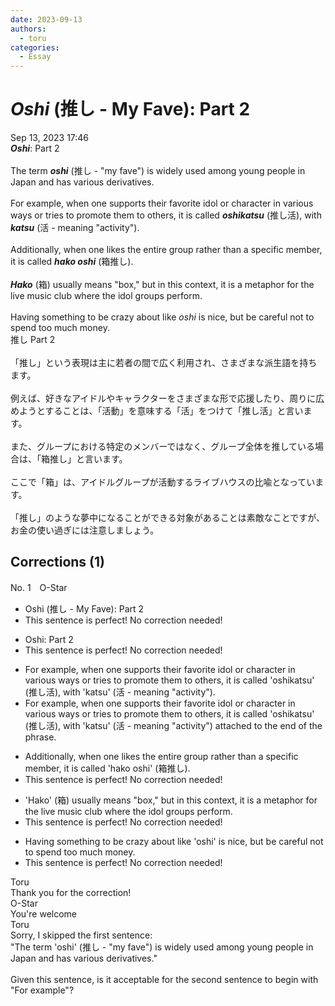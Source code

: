 ```yaml
---
date: 2023-09-13
authors:
  - toru
categories:
  - Essay
---
```


<h1 id="subject_show"><strong><em>Oshi</strong></em> (推し - My Fave): Part 2</h1>
<div class="date">Sep 13, 2023 17:46</div>
<div id="post"><div id="body_show_ori">
<strong><em>Oshi</strong></em>: Part 2<br/><br/>The term <strong><em>oshi</em></strong> (推し - "my fave") is widely used among young people in Japan and has various derivatives.<br/><br/>For example, when one supports their favorite idol or character in various ways or tries to promote them to others, it is called <strong><em>oshikatsu</em></strong> (推し活), with <strong><em>katsu</em></strong> (活 - meaning "activity").<br/><br/>Additionally, when one likes the entire group rather than a specific member, it is called <strong><em>hako oshi</em></strong> (箱推し).<br/><br/><strong><em>Hako</em></strong> (箱) usually means "box," but in this context, it is a metaphor for the live music club where the idol groups perform.<br/><br/>Having something to be crazy about like <em>oshi</em> is nice, but be careful not to spend too much money.
</div></div>

<!-- more -->

<div id="post_ja"><div id="body_show_mo">
推し Part 2<br/><br/>「推し」という表現は主に若者の間で広く利用され、さまざまな派生語を持ちます。<br/><br/>例えば、好きなアイドルやキャラクターをさまざまな形で応援したり、周りに広めようとすることは、「活動」を意味する「活」をつけて「推し活」と言います。<br/><br/>また、グループにおける特定のメンバーではなく、グループ全体を推している場合は、「箱推し」と言います。<br/><br/>ここで「箱」は、アイドルグループが活動するライブハウスの比喩となっています。<br/><br/>「推し」のような夢中になることができる対象があることは素敵なことですが、お金の使い過ぎには注意しましょう。
</div></div>

## Corrections (1)
<div id="block"><div class="first_name"> No. 1　<span class="just_name">O-Star</span></div><div id="block2">
<ul class="correction_field">
<li class="incorrect">Oshi (推し - My Fave): Part 2</li>
<li class="corrected perfect">This sentence is perfect! No correction needed!</li>
</ul>
<ul class="correction_field">
<li class="incorrect">Oshi: Part 2</li>
<li class="corrected perfect">This sentence is perfect! No correction needed!</li>
</ul>
<ul class="correction_field">
<li class="incorrect">For example, when one supports their favorite idol or character in various ways or tries to promote them to others, it is called 'oshikatsu' (推し活), with 'katsu' (活 - meaning "activity").</li>
<li class="corrected correct">
<span class="sline"><span class="f_red">For example,</span></span> when one supports their favorite idol or character in various ways or tries to promote them to others, it is called 'oshikatsu' (推し活), with 'katsu' (活 - meaning "activity") <span class="f_bold">attached to the end of the phrase.</span>
</li>
</ul>
<ul class="correction_field">
<li class="incorrect">Additionally, when one likes the entire group rather than a specific member, it is called 'hako oshi' (箱推し).</li>
<li class="corrected perfect">This sentence is perfect! No correction needed!</li>
</ul>
<ul class="correction_field">
<li class="incorrect">'Hako' (箱) usually means "box," but in this context, it is a metaphor for the live music club where the idol groups perform.</li>
<li class="corrected perfect">This sentence is perfect! No correction needed!</li>
</ul>
<ul class="correction_field">
<li class="incorrect">Having something to be crazy about like 'oshi' is nice, but be careful not to spend too much money.</li>
<li class="corrected perfect">This sentence is perfect! No correction needed!</li>
</ul>
</div><div class="name"><span class="just_name">Toru</span><br>
Thank you for the correction!
</div>
<div class="name"><span class="just_name">O-Star</span><br>
You're welcome
</div>
<div class="name"><span class="just_name">Toru</span><br>
Sorry, I skipped the first sentence:<br/>"The term 'oshi' (推し - "my fave") is widely used among young people in Japan and has various derivatives." <br/><br/>Given this sentence, is it acceptable for the second sentence to begin with "For example"?
</div>
</div>
